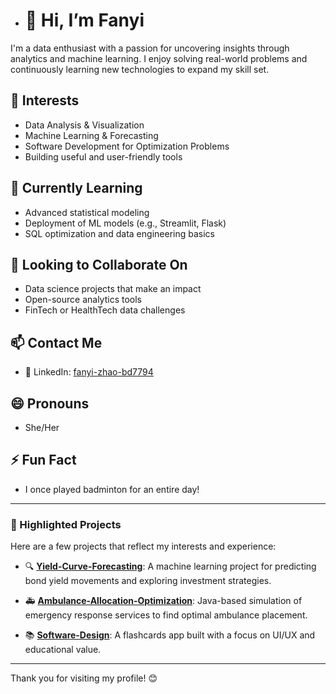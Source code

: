 - # 👋 Hi, I’m Fanyi

I'm a data enthusiast with a passion for uncovering insights through analytics and machine learning. I enjoy solving real-world problems and continuously learning new technologies to expand my skill set.

## 👀 Interests
- Data Analysis & Visualization
- Machine Learning & Forecasting
- Software Development for Optimization Problems
- Building useful and user-friendly tools

## 🌱 Currently Learning
- Advanced statistical modeling
- Deployment of ML models (e.g., Streamlit, Flask)
- SQL optimization and data engineering basics

## 💞️ Looking to Collaborate On
- Data science projects that make an impact
- Open-source analytics tools
- FinTech or HealthTech data challenges

## 📫 Contact Me
- 🔗 LinkedIn: [fanyi-zhao-bd7794](https://www.linkedin.com/in/fanyi-zhao-bd7794)

## 😄 Pronouns
- She/Her

## ⚡ Fun Fact
- I once played badminton for an entire day!

---

### 📌 Highlighted Projects
Here are a few projects that reflect my interests and experience:

- 🔍 [**Yield-Curve-Forecasting**](https://github.com/zfybd/Yield-Curve-Forcasting): A machine learning project for predicting bond yield movements and exploring investment strategies.

- 🚑 [**Ambulance-Allocation-Optimization**](https://github.com/zfybd/Ambulance-Allocation-Optimization): Java-based simulation of emergency response services to find optimal ambulance placement.

- 📚 [**Software-Design**](https://github.com/zfybd/Software-Design): A flashcards app built with a focus on UI/UX and educational value.


---

Thank you for visiting my profile! 😊


<!---
zfybd/zfybd is a ✨ special ✨ repository because its `README.md` (this file) appears on your GitHub profile.
You can click the Preview link to take a look at your changes.
--->
